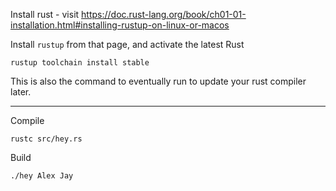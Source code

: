 Install rust - visit <https://doc.rust-lang.org/book/ch01-01-installation.html#installing-rustup-on-linux-or-macos>

Install `rustup` from that page, and activate the latest Rust

    rustup toolchain install stable

This is also the command to eventually run to update your rust compiler later.

---


Compile

    rustc src/hey.rs

Build

    ./hey Alex Jay

